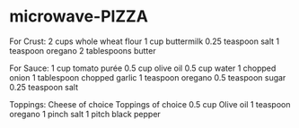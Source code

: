 # microwave-PIZZA
For Crust:
2 cups whole wheat flour
1 cup buttermilk
0.25 teaspoon salt
1 teaspoon oregano
2 tablespoons butter

For Sauce:
1 cup tomato purée
0.5 cup olive oil
0.5 cup water
1 chopped onion
1 tablespoon chopped garlic
1 teaspoon oregano
0.5 teaspoon sugar
0.25 teaspoon salt

Toppings:
Cheese of choice
Toppings of choice
0.5 cup Olive oil
1 teaspoon oregano
1 pinch salt
1 pitch black pepper